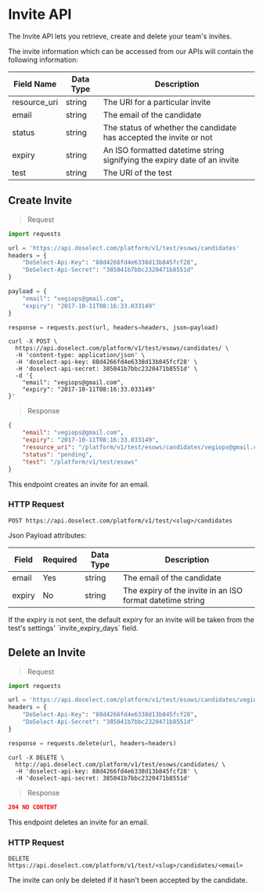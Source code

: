 # Invite API

The Invite API lets you retrieve, create and delete your team's invites.

The invite information which can be accessed from our APIs will contain the following information:

Field Name             | Data Type  | Description
----------             | ---------  | -----------
resource_uri           | string     | The URI for a particular invite
email                  | string     | The email of the candidate
status                 | string     | The status of whether the candidate has accepted the invite or not
expiry                 | string     | An ISO formatted datetime string signifying the expiry date of an invite
test                   | string     | The URI of the test

## Create Invite

> Request

```python
import requests

url = 'https://api.doselect.com/platform/v1/test/esows/candidates'
headers = {
    "DoSelect-Api-Key": "88d4266fd4e6338d13b845fcf28",
    "DoSelect-Api-Secret": "385041b7bbc2320471b8551d"
}

payload = {
    "email": "vegiops@gmail.com",
    "expiry": "2017-10-11T08:16:33.033149"
}

response = requests.post(url, headers=headers, json=payload)
```

```shell
curl -X POST \
  https://api.doselect.com/platform/v1/test/esows/candidates/ \
  -H 'content-type: application/json' \
  -H 'doselect-api-key: 88d4266fd4e6338d13b845fcf28' \
  -H 'doselect-api-secret: 385041b7bbc2320471b8551d' \
  -d '{
    "email": "vegiops@gmail.com",
    "expiry": "2017-10-11T08:16:33.033149"
}'
```

> Response

```json
{
    "email": "vegiops@gmail.com",
    "expiry": "2017-10-11T08:16:33.033149",
    "resource_uri": "/platform/v1/test/esows/candidates/vegiops@gmail.com",
    "status": "pending",
    "test": "/platform/v1/test/esows"
}
```

This endpoint creates an invite for an email.

### HTTP Request

`POST https://api.doselect.com/platform/v1/test/<slug>/candidates`

Json Payload attributes:

Field  | Required | Data Type | Description
------ | -------- | --------- | -----------
email  | Yes      | string    | The email of the candidate
expiry | No       | string    | The expiry of the invite in an ISO format datetime string

<aside class="notice">
If the expiry is not sent, the default expiry for an invite will be taken from
the test's settings' `invite_expiry_days` field.
</aside>



## Delete an Invite

> Request

```python
import requests

url = 'https://api.doselect.com/platform/v1/test/esows/candidates/vegiops@gmail.com'
headers = {
    "DoSelect-Api-Key": "88d4266fd4e6338d13b845fcf28",
    "DoSelect-Api-Secret": "385041b7bbc2320471b8551d"
}

response = requests.delete(url, headers=headers)
```

```shell
curl -X DELETE \
  http://api.doselect.com/platform/v1/test/esows/candidates/ \
  -H 'doselect-api-key: 88d4266fd4e6338d13b845fcf28' \
  -H 'doselect-api-secret: 385041b7bbc2320471b8551d'
```

> Response

```json
204 NO CONTENT
```

This endpoint deletes an invite for an email.

### HTTP Request

`DELETE https://api.doselect.com/platform/v1/test/<slug>/candidates/<email>`


<aside class="notice">
The invite can only be deleted if it hasn't been accepted by the candidate.
</aside>
